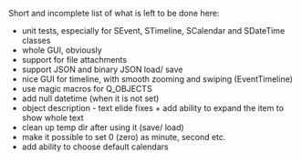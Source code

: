 Short and incomplete list of what is left to be done here:

- unit tests, especially for SEvent, STimeline, SCalendar and SDateTime classes
- whole GUI, obviously
- support for file attachments
- support JSON and binary JSON load/ save
- nice GUI for timeline, with smooth zooming and swiping (EventTimeline)
- use magic macros for Q_OBJECTS
- add null datetime (when it is not set)
- object description - text elide fixes + add ability to expand the item to show
  whole text
- clean up temp dir after using it (save/ load)
- make it possible to set 0 (zero) as minute, second etc.
- add ability to choose default calendars
